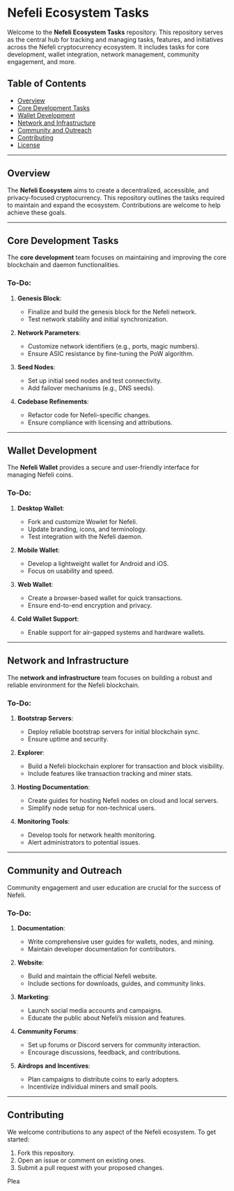 # Nefeli Ecosystem Tasks

Welcome to the **Nefeli Ecosystem Tasks** repository. This repository serves as the central hub for tracking and managing tasks, features, and initiatives across the Nefeli cryptocurrency ecosystem. It includes tasks for core development, wallet integration, network management, community engagement, and more.

## Table of Contents
- [Overview](#overview)
- [Core Development Tasks](#core-development-tasks)
- [Wallet Development](#wallet-development)
- [Network and Infrastructure](#network-and-infrastructure)
- [Community and Outreach](#community-and-outreach)
- [Contributing](#contributing)
- [License](#license)

---

## Overview

The **Nefeli Ecosystem** aims to create a decentralized, accessible, and privacy-focused cryptocurrency. This repository outlines the tasks required to maintain and expand the ecosystem. Contributions are welcome to help achieve these goals.

---

## Core Development Tasks

The **core development** team focuses on maintaining and improving the core blockchain and daemon functionalities.

### To-Do:
1. **Genesis Block**:
   - Finalize and build the genesis block for the Nefeli network.
   - Test network stability and initial synchronization.

2. **Network Parameters**:
   - Customize network identifiers (e.g., ports, magic numbers).
   - Ensure ASIC resistance by fine-tuning the PoW algorithm.

3. **Seed Nodes**:
   - Set up initial seed nodes and test connectivity.
   - Add failover mechanisms (e.g., DNS seeds).

4. **Codebase Refinements**:
   - Refactor code for Nefeli-specific changes.
   - Ensure compliance with licensing and attributions.

---

## Wallet Development

The **Nefeli Wallet** provides a secure and user-friendly interface for managing Nefeli coins.

### To-Do:
1. **Desktop Wallet**:
   - Fork and customize Wowlet for Nefeli.
   - Update branding, icons, and terminology.
   - Test integration with the Nefeli daemon.

2. **Mobile Wallet**:
   - Develop a lightweight wallet for Android and iOS.
   - Focus on usability and speed.

3. **Web Wallet**:
   - Create a browser-based wallet for quick transactions.
   - Ensure end-to-end encryption and privacy.

4. **Cold Wallet Support**:
   - Enable support for air-gapped systems and hardware wallets.

---

## Network and Infrastructure

The **network and infrastructure** team focuses on building a robust and reliable environment for the Nefeli blockchain.

### To-Do:
1. **Bootstrap Servers**:
   - Deploy reliable bootstrap servers for initial blockchain sync.
   - Ensure uptime and security.

2. **Explorer**:
   - Build a Nefeli blockchain explorer for transaction and block visibility.
   - Include features like transaction tracking and miner stats.

3. **Hosting Documentation**:
   - Create guides for hosting Nefeli nodes on cloud and local servers.
   - Simplify node setup for non-technical users.

4. **Monitoring Tools**:
   - Develop tools for network health monitoring.
   - Alert administrators to potential issues.

---

## Community and Outreach

Community engagement and user education are crucial for the success of Nefeli.

### To-Do:
1. **Documentation**:
   - Write comprehensive user guides for wallets, nodes, and mining.
   - Maintain developer documentation for contributors.

2. **Website**:
   - Build and maintain the official Nefeli website.
   - Include sections for downloads, guides, and community links.

3. **Marketing**:
   - Launch social media accounts and campaigns.
   - Educate the public about Nefeli’s mission and features.

4. **Community Forums**:
   - Set up forums or Discord servers for community interaction.
   - Encourage discussions, feedback, and contributions.

5. **Airdrops and Incentives**:
   - Plan campaigns to distribute coins to early adopters.
   - Incentivize individual miners and small pools.

---

## Contributing

We welcome contributions to any aspect of the Nefeli ecosystem. To get started:
1. Fork this repository.
2. Open an issue or comment on existing ones.
3. Submit a pull request with your proposed changes.

Plea
